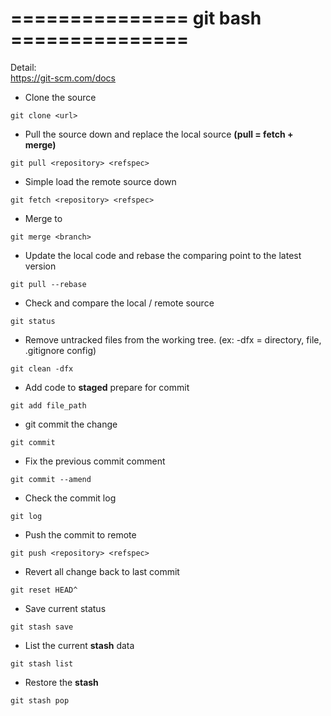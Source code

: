 # ===============  git bash  ===============  
Detail:  
https://git-scm.com/docs

- Clone the source
```
git clone <url>
```

- Pull the source down and replace the local source **(pull = fetch + merge)**
```
git pull <repository> <refspec>
```

- Simple load the remote source down
```
git fetch <repository> <refspec>
```

- Merge <branch> to <master>
```
git merge <branch>
```

- Update the local code and rebase the comparing point to the latest version
```
git pull --rebase
```

- Check and compare the local / remote source
```
git status
```

- Remove untracked files from the working tree. (ex: -dfx = directory, file, .gitignore config)
```
git clean -dfx
```

- Add code to **staged** prepare for commit
```
git add file_path
```

- git commit the change
```
git commit
```

- Fix the previous commit comment
```
git commit --amend
```

- Check the commit log
```
git log
```

- Push the commit to remote
```
git push <repository> <refspec>
```

- Revert all change back to last commit
```
git reset HEAD^
```

- Save current status
```
git stash save
```

- List the current **stash** data
```
git stash list
```

- Restore the **stash**
```
git stash pop
```